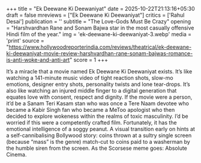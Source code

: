 +++
title = "Ek Deewane Ki Deewaniyat"
date = 2025-10-22T21:13:16+05:30
draft = false
mreviews = ["Ek Deewane Ki Deewaniyat"]
critics = ['Rahul Desai']
publication = ''
subtitle = "The Love-Gods Must Be Crazy"
opening = "Harshvardhan Rane and Sonam Bajwa star in the most casually offensive Hindi film of the year."
img = 'ek-deewane-ki-deewaniyat-3.webp'
media = 'print'
source = "https://www.hollywoodreporterindia.com/reviews/theatrical/ek-deewane-ki-deewaniyat-movie-review-harshvardhan-rane-sonam-bajwas-romance-is-anti-woke-and-anti-art"
score = 1
+++

It’s a miracle that a movie named Ek Deewane Ki Deewaniyat exists. It’s like watching a 141-minute music video of tight reaction shots, slow-mo emotions, designer entry shots, personality twists and lone tear-drops. It’s also like watching an injured middle finger to a digital generation that equates love with consent, respect and dignity. If the movie were a person, it’d be a Sanam Teri Kasam stan who was once a Tere Naam devotee who became a Kabir Singh fan who became a MeToo apologist who then decided to explore wokeness within the realms of toxic masculinity. I’d be worried if this were a competently crafted film. Fortunately, it has the emotional intelligence of a soggy peanut. A visual transition early on hints at a self-cannibalising Bollywood story: coins thrown at a sultry single screen (because “mass” is the genre) match-cut to coins paid to a washerman by the humble siren from the screen. As the Scorsese meme goes: Absolute Cinema.
